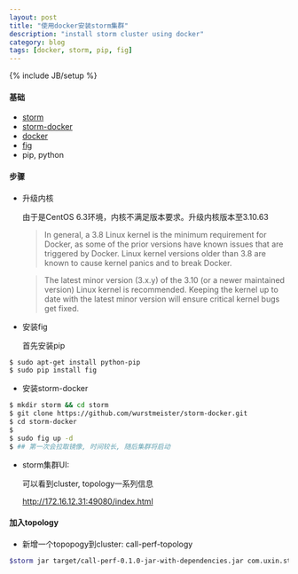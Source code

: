 ```yaml
---
layout: post
title: "使用docker安装storm集群"
description: "install storm cluster using docker"
category: blog
tags: [docker, storm, pip, fig]
---
```

{% include JB/setup %}

#### 基础
* [storm](https://storm.apache.org/)
* [storm-docker](https://github.com/wurstmeister/storm-docker)
* [docker](https://www.docker.com/)
* [fig](http://www.fig.sh/)
* pip, python

#### 步骤
* 升级内核

  由于是CentOS 6.3环境，内核不满足版本要求。升级内核版本至3.10.63

  >In general, a 3.8 Linux kernel is the minimum requirement for Docker, as some of the prior versions have known issues that are triggered by Docker. Linux kernel versions older than 3.8 are known to cause kernel panics and to break Docker.

  >The latest minor version (3.x.y) of the 3.10 (or a newer maintained version) Linux kernel is recommended. Keeping the kernel up to date with the latest minor version will ensure critical kernel bugs get fixed.

* 安装fig

  首先安装pip 

~~~bash
$ sudo apt-get install python-pip 
$ sudo pip install fig
~~~

* 安装storm-docker

~~~bash
$ mkdir storm && cd storm
$ git clone https://github.com/wurstmeister/storm-docker.git
$ cd storm-docker
$ 
$ sudo fig up -d
$ ## 第一次会拉取镜像, 时间较长, 随后集群将启动
~~~

* storm集群UI: 

  可以看到cluster, topology一系列信息

  <http://172.16.12.31:49080/index.html>

#### 加入topology
* 新增一个topopogy到cluster: call-perf-topology

~~~bash
$storm jar target/call-perf-0.1.0-jar-with-dependencies.jar com.uxin.storm.RollingTopWords call-perf-topology  remote -c nimbus.host=172.16.12.31 -c nimbus.thrift.port=49627
~~~

